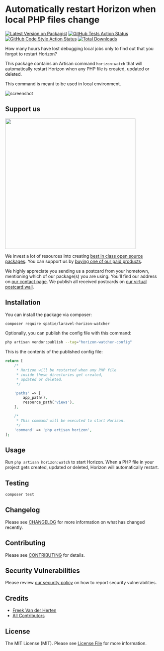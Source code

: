 # Automatically restart Horizon when local PHP files change

[![Latest Version on Packagist](https://img.shields.io/packagist/v/spatie/laravel-horizon-watcher.svg?style=flat-square)](https://packagist.org/packages/spatie/laravel-horizon-watcher)
[![GitHub Tests Action Status](https://img.shields.io/github/workflow/status/spatie/laravel-horizon-watcher/run-tests?label=tests)](https://github.com/spatie/laravel-horizon-watcher/actions?query=workflow%3Arun-tests+branch%3Amain)
[![GitHub Code Style Action Status](https://img.shields.io/github/workflow/status/spatie/laravel-horizon-watcher/Fix%20PHP%20code%20style%20issues?label=code%20style)](https://github.com/spatie/laravel-horizon-watcher/actions?query=workflow%3A"Fix+PHP+code+style+issues"+branch%3Amain)
[![Total Downloads](https://img.shields.io/packagist/dt/spatie/laravel-horizon-watcher.svg?style=flat-square)](https://packagist.org/packages/spatie/laravel-horizon-watcher)

How many hours have lost debugging local jobs only to find out that you forgot to restart Horizon?

This package contains an Artisan command `horizon:watch` that will automatically restart Horizon when any PHP file is created, updated or deleted.

This command is meant to be used in local environment.

![screenshot](https://github.com/spatie/laravel-horizon-watcher/blob/main/docs/images/screenshot.jpg)

## Support us

[<img src="https://github-ads.s3.eu-central-1.amazonaws.com/laravel-horizon-watcher.jpg?t=1" width="419px" />](https://spatie.be/github-ad-click/laravel-horizon-watcher)

We invest a lot of resources into creating [best in class open source packages](https://spatie.be/open-source). You can support us by [buying one of our paid products](https://spatie.be/open-source/support-us).

We highly appreciate you sending us a postcard from your hometown, mentioning which of our package(s) you are using. You'll find our address on [our contact page](https://spatie.be/about-us). We publish all received postcards on [our virtual postcard wall](https://spatie.be/open-source/postcards).

## Installation

You can install the package via composer:

```bash
composer require spatie/laravel-horizon-watcher
```

Optionally, you can publish the config file with this command:

```bash
php artisan vendor:publish --tag="horizon-watcher-config"
```

This is the contents of the published config file:

```php
return [
    /*
     * Horizon will be restarted when any PHP file
     * inside these directories get created,
     * updated or deleted.
     */

    'paths' => [
        app_path(),
        resource_path('views'),
    ],

    /*
     * This command will be executed to start Horizon.
     */
    'command' => 'php artisan horizon',
];
```


## Usage

Run `php artisan horizon:watch` to start Horizon. When a PHP file in your project gets created, updated or deleted, Horizon will automatically restart.

## Testing

```bash
composer test
```

## Changelog

Please see [CHANGELOG](CHANGELOG.md) for more information on what has changed recently.

## Contributing

Please see [CONTRIBUTING](CONTRIBUTING.md) for details.

## Security Vulnerabilities

Please review [our security policy](../../security/policy) on how to report security vulnerabilities.

## Credits

- [Freek Van der Herten](https://github.com/freekmurze)
- [All Contributors](../../contributors)

## License

The MIT License (MIT). Please see [License File](LICENSE.md) for more information.
